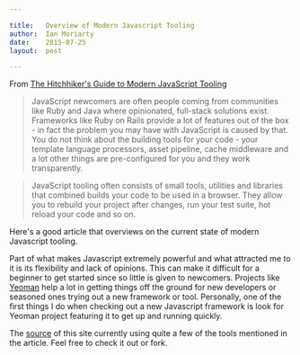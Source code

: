 ```yaml
---

title:   Overview of Modern Javascript Tooling
author:  Ian Moriarty  
date:    2015-07-25
layout:  post

---
```


From [The Hitchhiker's Guide to Modern JavaScript Tooling](http://reactkungfu.com/2015/07/the-hitchhikers-guide-to-modern-javascript-tooling/)

> JavaScript newcomers are often people coming from communities like Ruby and
> Java where opinionated, full-stack solutions exist. Frameworks like Ruby on
> Rails provide a lot of features out of the box - in fact the problem you may
> have with JavaScript is caused by that. You do not think about the building
> tools for your code - your template language processors, asset pipeline, cache
> middleware and a lot other things are pre-configured for you and they work
> transparently.

> JavaScript tooling often consists of small tools, utilities and libraries that
> combined builds your code to be used in a browser. They allow you to rebuild
> your project after changes, run your test suite, hot reload your code and so
> on.

Here's a good article that overviews on the current state of modern Javascript
tooling.

<!--more-->

Part of what makes Javascript extremely powerful and what attracted me to it is
its flexibility and lack of opinions. This can make it difficult for a beginner
to get started since so little is given to newcomers. Projects like
[Yeoman](http://yeoman.io/) help a lot in getting things off the ground for new
developers or seasoned ones trying out a new framework or tool. Personally, one
of the first things I do when checking out a new Javascript framework is look
for Yeoman project featuring it to get up and running quickly.

The [source](https://github.com/iann/iann.github.com) of this site
currently using quite a few of the tools mentioned in the article. Feel free to
check it out or fork.
